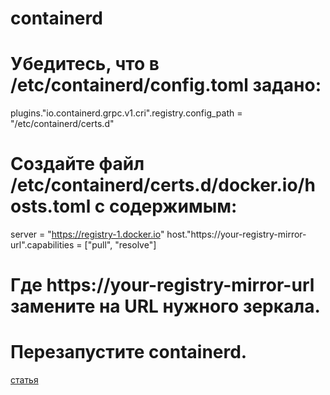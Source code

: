 # containerd
# Убедитесь, что в /etc/containerd/config.toml задано:
plugins."io.containerd.grpc.v1.cri".registry.config_path = "/etc/containerd/certs.d"
# Создайте файл /etc/containerd/certs.d/docker.io/hosts.toml с содержимым:
server = "https://registry-1.docker.io"
host."https://your-registry-mirror-url".capabilities = ["pull", "resolve"]
# Где https://your-registry-mirror-url замените на URL нужного зеркала.

# Перезапустите containerd.

[статья](https://cloud.ru/docs/cce/ug/topics/faq__common__how-to-change-repo.html#faq-common-how-to-change-repo-change-public-repo-containerd)
